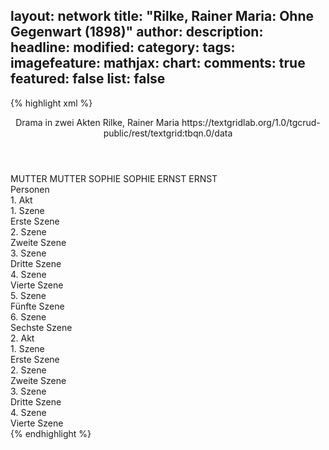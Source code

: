 layout: network
title: "Rilke, Rainer Maria: Ohne Gegenwart (1898)"
author:
description:
headline:
modified:
category:
tags:
imagefeature:
mathjax:
chart:
comments: true
featured: false
list: false
---
{% highlight xml %}
<?xml-model href="https://raw.githubusercontent.com/DLiNa/project/master/rules/lina.rnc"?><?xml-model href="https://raw.githubusercontent.com/DLiNa/project/master/rules/lina.sch"?>
<play xmlns="http://lina.digital">
  <header>
    <title>Ohne Gegenwart</title>
    <subtitle>Drama in zwei Akten</subtitle>
    <genretitle/>
    <author>Rilke, Rainer Maria</author>
    <date when="1897" type="written"/>
  	<date when="1898" type="print"/>
  	<source>https://textgridlab.org/1.0/tgcrud-public/rest/textgrid:tbqn.0/data</source>
  </header>
  <personae>
    <character>
      <name>MUTTER</name>
      <alias xml:id="mutter">
        <name>MUTTER</name>
      </alias>
    </character>
    <character>
      <name>SOPHIE</name>
      <alias xml:id="sophie">
        <name>SOPHIE</name>
      </alias>
    </character>
    <character>
      <name>ERNST</name>
      <alias xml:id="ernst">
        <name>ERNST</name>
      </alias>
    </character>
  </personae>
  <text>
    <div>
      <head>Personen</head>
    </div>
    <div>
      <head>1. Akt</head>
      <div>
        <head>1. Szene</head>
        <div>
          <head>Erste Szene</head>
          <sp who="#mutter">
            <amount n="14" unit="speech_acts"/>
            <amount n="706" unit="words"/>
            <amount n="4" unit="lines"/>
            <amount n="3745" unit="chars"/>
          </sp>
          <sp who="#sophie">
            <amount n="13" unit="speech_acts"/>
            <amount n="182" unit="words"/>
            <amount n="6" unit="lines"/>
            <amount n="928" unit="chars"/>
          </sp>
        </div>
      </div>
      <div>
        <head>2. Szene</head>
        <div>
          <head>Zweite Szene</head>
          <sp who="#sophie">
            <amount n="11" unit="speech_acts"/>
            <amount n="100" unit="words"/>
            <amount n="8" unit="lines"/>
            <amount n="496" unit="chars"/>
          </sp>
          <sp who="#mutter #ernst">
            <amount n="1" unit="speech_acts"/>
            <amount n="3" unit="words"/>
            <amount n="1" unit="lines"/>
            <amount n="13" unit="chars"/>
          </sp>
          <sp who="#ernst">
            <amount n="12" unit="speech_acts"/>
            <amount n="119" unit="words"/>
            <amount n="9" unit="lines"/>
            <amount n="621" unit="chars"/>
          </sp>
          <sp who="#mutter">
            <amount n="14" unit="speech_acts"/>
            <amount n="812" unit="words"/>
            <amount n="2" unit="lines"/>
            <amount n="4346" unit="chars"/>
          </sp>
        </div>
      </div>
      <div>
        <head>3. Szene</head>
        <div>
          <head>Dritte Szene</head>
          <sp who="#sophie">
            <amount n="15" unit="speech_acts"/>
            <amount n="302" unit="words"/>
            <amount n="9" unit="lines"/>
            <amount n="1510" unit="chars"/>
          </sp>
          <sp who="#ernst">
            <amount n="14" unit="speech_acts"/>
            <amount n="184" unit="words"/>
            <amount n="11" unit="lines"/>
            <amount n="999" unit="chars"/>
          </sp>
        </div>
      </div>
      <div>
        <head>4. Szene</head>
        <div>
          <head>Vierte Szene</head>
          <sp who="#sophie">
            <amount n="37" unit="speech_acts"/>
            <amount n="555" unit="words"/>
            <amount n="28" unit="lines"/>
            <amount n="2765" unit="chars"/>
          </sp>
          <sp who="#ernst">
            <amount n="36" unit="speech_acts"/>
            <amount n="512" unit="words"/>
            <amount n="29" unit="lines"/>
            <amount n="2721" unit="chars"/>
          </sp>
        </div>
      </div>
      <div>
        <head>5. Szene</head>
        <div>
          <head>Fünfte Szene</head>
          <sp who="#ernst">
            <amount n="13" unit="speech_acts"/>
            <amount n="292" unit="words"/>
            <amount n="10" unit="lines"/>
            <amount n="1568" unit="chars"/>
          </sp>
          <sp who="#sophie">
            <amount n="12" unit="speech_acts"/>
            <amount n="220" unit="words"/>
            <amount n="6" unit="lines"/>
            <amount n="1114" unit="chars"/>
          </sp>
        </div>
      </div>
      <div>
        <head>6. Szene</head>
        <div>
          <head>Sechste Szene</head>
          <sp who="#sophie">
            <amount n="13" unit="speech_acts"/>
            <amount n="129" unit="words"/>
            <amount n="12" unit="lines"/>
            <amount n="684" unit="chars"/>
          </sp>
          <sp who="#ernst">
            <amount n="14" unit="speech_acts"/>
            <amount n="80" unit="words"/>
            <amount n="14" unit="lines"/>
            <amount n="397" unit="chars"/>
          </sp>
        </div>
      </div>
    </div>
    <div>
      <head>2. Akt</head>
      <div>
        <head>1. Szene</head>
        <div>
          <head>Erste Szene</head>
          <sp who="#mutter">
            <amount n="22" unit="speech_acts"/>
            <amount n="662" unit="words"/>
            <amount n="10" unit="lines"/>
            <amount n="3432" unit="chars"/>
          </sp>
          <sp who="#ernst">
            <amount n="20" unit="speech_acts"/>
            <amount n="492" unit="words"/>
            <amount n="12" unit="lines"/>
            <amount n="2578" unit="chars"/>
          </sp>
        </div>
      </div>
      <div>
        <head>2. Szene</head>
        <div>
          <head>Zweite Szene</head>
          <sp who="#sophie">
            <amount n="24" unit="speech_acts"/>
            <amount n="213" unit="words"/>
            <amount n="17" unit="lines"/>
            <amount n="1092" unit="chars"/>
          </sp>
          <sp who="#mutter">
            <amount n="26" unit="speech_acts"/>
            <amount n="497" unit="words"/>
            <amount n="16" unit="lines"/>
            <amount n="2684" unit="chars"/>
          </sp>
          <sp who="#ernst">
            <amount n="2" unit="speech_acts"/>
            <amount n="36" unit="words"/>
            <amount n="1" unit="lines"/>
            <amount n="187" unit="chars"/>
          </sp>
        </div>
      </div>
      <div>
        <head>3. Szene</head>
        <div>
          <head>Dritte Szene</head>
          <sp who="#ernst">
            <amount n="39" unit="speech_acts"/>
            <amount n="272" unit="words"/>
            <amount n="34" unit="lines"/>
            <amount n="1410" unit="chars"/>
          </sp>
          <sp who="#sophie">
            <amount n="37" unit="speech_acts"/>
            <amount n="425" unit="words"/>
            <amount n="29" unit="lines"/>
            <amount n="2149" unit="chars"/>
          </sp>
        </div>
      </div>
      <div>
        <head>4. Szene</head>
        <div>
          <head>Vierte Szene</head>
          <sp who="#sophie">
            <amount n="4" unit="speech_acts"/>
            <amount n="3" unit="words"/>
            <amount n="3" unit="lines"/>
            <amount n="25" unit="chars"/>
          </sp>
          <sp who="#ernst">
            <amount n="3" unit="speech_acts"/>
            <amount n="7" unit="words"/>
            <amount n="2" unit="lines"/>
            <amount n="42" unit="chars"/>
          </sp>
        </div>
      </div>
    </div>
  </text>
</play>
{% endhighlight %}